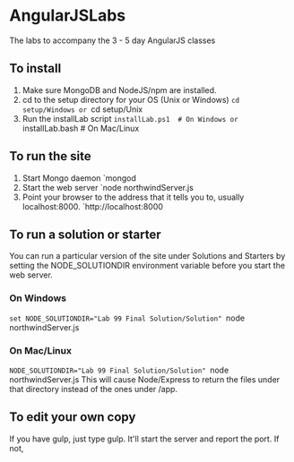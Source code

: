 # AngularJSLabs
The labs to accompany the 3 - 5 day AngularJS classes

## To install
1. Make sure MongoDB and NodeJS/npm are installed.
3. cd to the setup directory for your OS (Unix or Windows)
`cd setup/Windows
or
`cd setup/Unix
4. Run the installLab script
`installLab.ps1  # On Windows
or
`installLab.bash  # On Mac/Linux
 
## To run the site
1. Start Mongo daemon
`mongod
2. Start the web server
`node northwindServer.js
3. Point your browser to the address that it tells you to, usually localhost:8000.
`http://localhost:8000

## To run a solution or starter
You can run a particular version of the site under Solutions and Starters by setting the NODE_SOLUTIONDIR 
environment variable before you start the web server.
### On Windows
`set NODE_SOLUTIONDIR="Lab 99 Final Solution/Solution"
`node northwindServer.js
### On Mac/Linux
`NODE_SOLUTIONDIR="Lab 99 Final Solution/Solution"
`node northwindServer.js
This will cause Node/Express to return the files under that directory instead of the ones under /app.

## To edit your own copy

If you have gulp, just type gulp.  It'll start the server and report the port.  If not, 